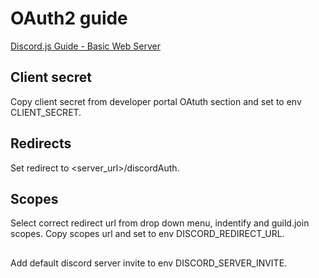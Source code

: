 # OAuth2 guide

[Discord.js Guide - Basic Web Server](https://discordjs.guide/oauth2/#setting-up-a-basic-web-server)

## Client secret

Copy client secret from developer portal OAtuth section and set to env CLIENT_SECRET.

## Redirects

Set redirect to <server_url>/discordAuth.

## Scopes

Select correct redirect url from drop down menu, indentify and guild.join scopes.
Copy scopes url and set to env DISCORD_REDIRECT_URL.

##

Add default discord server invite to env DISCORD_SERVER_INVITE.